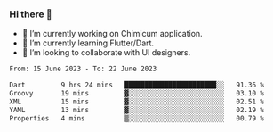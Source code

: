 ### Hi there 👋

<!--
**devcat37/devcat37** is a ✨ _special_ ✨ repository because its `README.md` (this file) appears on your GitHub profile.-->


- 🔭 I’m currently working on Chimicum application.
- 🌱 I’m currently learning Flutter/Dart.
- 👯 I’m looking to collaborate with UI designers.
<!-- - 🤔 I’m looking for help with ... -->

<!--START_SECTION:waka-->

```txt
From: 15 June 2023 - To: 22 June 2023

Dart         9 hrs 24 mins   ███████████████████████░░   91.36 %
Groovy       19 mins         ▓░░░░░░░░░░░░░░░░░░░░░░░░   03.10 %
XML          15 mins         ▓░░░░░░░░░░░░░░░░░░░░░░░░   02.51 %
YAML         13 mins         ▓░░░░░░░░░░░░░░░░░░░░░░░░   02.19 %
Properties   4 mins          ▒░░░░░░░░░░░░░░░░░░░░░░░░   00.79 %
```

<!--END_SECTION:waka-->
